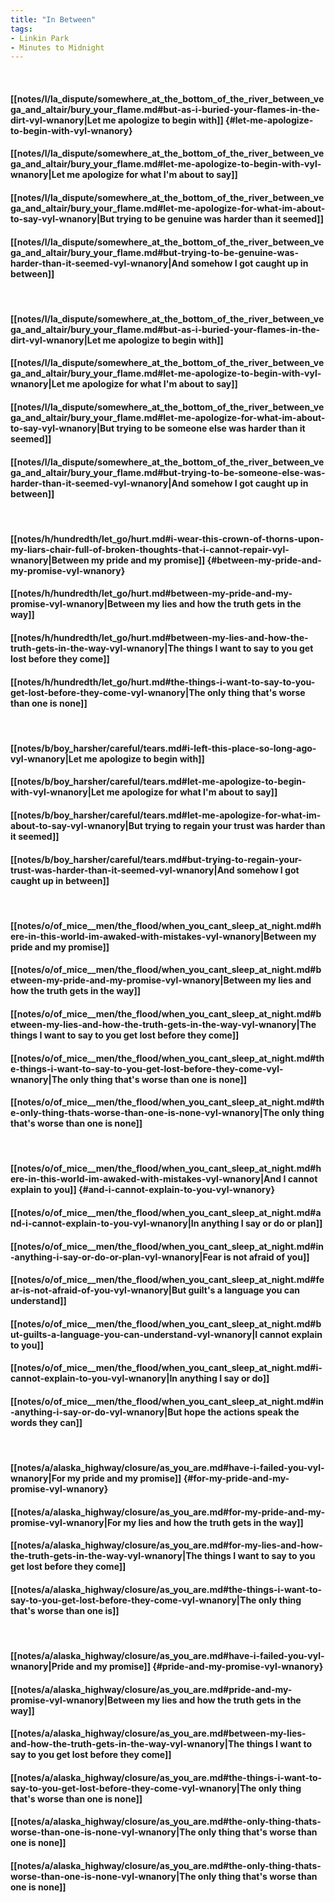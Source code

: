 ```yaml
---
title: "In Between"
tags:
- Linkin Park
- Minutes to Midnight
---
```

&nbsp;
#### [[notes/l/la_dispute/somewhere_at_the_bottom_of_the_river_between_vega_and_altair/bury_your_flame.md#but-as-i-buried-your-flames-in-the-dirt-vyl-wnanory|Let me apologize to begin with]] {#let-me-apologize-to-begin-with-vyl-wnanory}
#### [[notes/l/la_dispute/somewhere_at_the_bottom_of_the_river_between_vega_and_altair/bury_your_flame.md#let-me-apologize-to-begin-with-vyl-wnanory|Let me apologize for what I'm about to say]]
#### [[notes/l/la_dispute/somewhere_at_the_bottom_of_the_river_between_vega_and_altair/bury_your_flame.md#let-me-apologize-for-what-im-about-to-say-vyl-wnanory|But trying to be genuine was harder than it seemed]]
#### [[notes/l/la_dispute/somewhere_at_the_bottom_of_the_river_between_vega_and_altair/bury_your_flame.md#but-trying-to-be-genuine-was-harder-than-it-seemed-vyl-wnanory|And somehow I got caught up in between]]
&nbsp;
#### [[notes/l/la_dispute/somewhere_at_the_bottom_of_the_river_between_vega_and_altair/bury_your_flame.md#but-as-i-buried-your-flames-in-the-dirt-vyl-wnanory|Let me apologize to begin with]]
#### [[notes/l/la_dispute/somewhere_at_the_bottom_of_the_river_between_vega_and_altair/bury_your_flame.md#let-me-apologize-to-begin-with-vyl-wnanory|Let me apologize for what I'm about to say]]
#### [[notes/l/la_dispute/somewhere_at_the_bottom_of_the_river_between_vega_and_altair/bury_your_flame.md#let-me-apologize-for-what-im-about-to-say-vyl-wnanory|But trying to be someone else was harder than it seemed]]
#### [[notes/l/la_dispute/somewhere_at_the_bottom_of_the_river_between_vega_and_altair/bury_your_flame.md#but-trying-to-be-someone-else-was-harder-than-it-seemed-vyl-wnanory|And somehow I got caught up in between]]
&nbsp;
#### [[notes/h/hundredth/let_go/hurt.md#i-wear-this-crown-of-thorns-upon-my-liars-chair-full-of-broken-thoughts-that-i-cannot-repair-vyl-wnanory|Between my pride and my promise]] {#between-my-pride-and-my-promise-vyl-wnanory}
#### [[notes/h/hundredth/let_go/hurt.md#between-my-pride-and-my-promise-vyl-wnanory|Between my lies and how the truth gets in the way]]
#### [[notes/h/hundredth/let_go/hurt.md#between-my-lies-and-how-the-truth-gets-in-the-way-vyl-wnanory|The things I want to say to you get lost before they come]]
#### [[notes/h/hundredth/let_go/hurt.md#the-things-i-want-to-say-to-you-get-lost-before-they-come-vyl-wnanory|The only thing that's worse than one is none]]
&nbsp;
#### [[notes/b/boy_harsher/careful/tears.md#i-left-this-place-so-long-ago-vyl-wnanory|Let me apologize to begin with]]
#### [[notes/b/boy_harsher/careful/tears.md#let-me-apologize-to-begin-with-vyl-wnanory|Let me apologize for what I'm about to say]]
#### [[notes/b/boy_harsher/careful/tears.md#let-me-apologize-for-what-im-about-to-say-vyl-wnanory|But trying to regain your trust was harder than it seemed]]
#### [[notes/b/boy_harsher/careful/tears.md#but-trying-to-regain-your-trust-was-harder-than-it-seemed-vyl-wnanory|And somehow I got caught up in between]]
&nbsp;
#### [[notes/o/of_mice__men/the_flood/when_you_cant_sleep_at_night.md#here-in-this-world-im-awaked-with-mistakes-vyl-wnanory|Between my pride and my promise]]
#### [[notes/o/of_mice__men/the_flood/when_you_cant_sleep_at_night.md#between-my-pride-and-my-promise-vyl-wnanory|Between my lies and how the truth gets in the way]]
#### [[notes/o/of_mice__men/the_flood/when_you_cant_sleep_at_night.md#between-my-lies-and-how-the-truth-gets-in-the-way-vyl-wnanory|The things I want to say to you get lost before they come]]
#### [[notes/o/of_mice__men/the_flood/when_you_cant_sleep_at_night.md#the-things-i-want-to-say-to-you-get-lost-before-they-come-vyl-wnanory|The only thing that's worse than one is none]]
#### [[notes/o/of_mice__men/the_flood/when_you_cant_sleep_at_night.md#the-only-thing-thats-worse-than-one-is-none-vyl-wnanory|The only thing that's worse than one is none]]
&nbsp;
#### [[notes/o/of_mice__men/the_flood/when_you_cant_sleep_at_night.md#here-in-this-world-im-awaked-with-mistakes-vyl-wnanory|And I cannot explain to you]] {#and-i-cannot-explain-to-you-vyl-wnanory}
#### [[notes/o/of_mice__men/the_flood/when_you_cant_sleep_at_night.md#and-i-cannot-explain-to-you-vyl-wnanory|In anything I say or do or plan]]
#### [[notes/o/of_mice__men/the_flood/when_you_cant_sleep_at_night.md#in-anything-i-say-or-do-or-plan-vyl-wnanory|Fear is not afraid of you]]
#### [[notes/o/of_mice__men/the_flood/when_you_cant_sleep_at_night.md#fear-is-not-afraid-of-you-vyl-wnanory|But guilt's a language you can understand]]
#### [[notes/o/of_mice__men/the_flood/when_you_cant_sleep_at_night.md#but-guilts-a-language-you-can-understand-vyl-wnanory|I cannot explain to you]]
#### [[notes/o/of_mice__men/the_flood/when_you_cant_sleep_at_night.md#i-cannot-explain-to-you-vyl-wnanory|In anything I say or do]]
#### [[notes/o/of_mice__men/the_flood/when_you_cant_sleep_at_night.md#in-anything-i-say-or-do-vyl-wnanory|But hope the actions speak the words they can]]
&nbsp;
#### [[notes/a/alaska_highway/closure/as_you_are.md#have-i-failed-you-vyl-wnanory|For my pride and my promise]] {#for-my-pride-and-my-promise-vyl-wnanory}
#### [[notes/a/alaska_highway/closure/as_you_are.md#for-my-pride-and-my-promise-vyl-wnanory|For my lies and how the truth gets in the way]]
#### [[notes/a/alaska_highway/closure/as_you_are.md#for-my-lies-and-how-the-truth-gets-in-the-way-vyl-wnanory|The things I want to say to you get lost before they come]]
#### [[notes/a/alaska_highway/closure/as_you_are.md#the-things-i-want-to-say-to-you-get-lost-before-they-come-vyl-wnanory|The only thing that's worse than one is]]
&nbsp;
#### [[notes/a/alaska_highway/closure/as_you_are.md#have-i-failed-you-vyl-wnanory|Pride and my promise]] {#pride-and-my-promise-vyl-wnanory}
#### [[notes/a/alaska_highway/closure/as_you_are.md#pride-and-my-promise-vyl-wnanory|Between my lies and how the truth gets in the way]]
#### [[notes/a/alaska_highway/closure/as_you_are.md#between-my-lies-and-how-the-truth-gets-in-the-way-vyl-wnanory|The things I want to say to you get lost before they come]]
#### [[notes/a/alaska_highway/closure/as_you_are.md#the-things-i-want-to-say-to-you-get-lost-before-they-come-vyl-wnanory|The only thing that's worse than one is none]]
#### [[notes/a/alaska_highway/closure/as_you_are.md#the-only-thing-thats-worse-than-one-is-none-vyl-wnanory|The only thing that's worse than one is none]]
#### [[notes/a/alaska_highway/closure/as_you_are.md#the-only-thing-thats-worse-than-one-is-none-vyl-wnanory|The only thing that's worse than one is none]]
